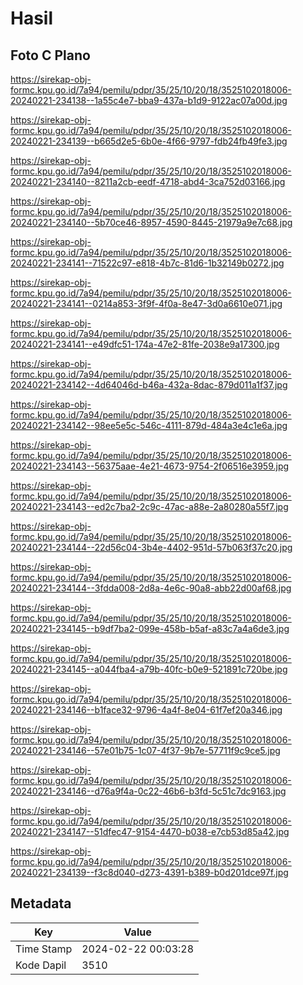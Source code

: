 # Hasil

## Foto C Plano

https://sirekap-obj-formc.kpu.go.id/7a94/pemilu/pdpr/35/25/10/20/18/3525102018006-20240221-234138--1a55c4e7-bba9-437a-b1d9-9122ac07a00d.jpg

https://sirekap-obj-formc.kpu.go.id/7a94/pemilu/pdpr/35/25/10/20/18/3525102018006-20240221-234139--b665d2e5-6b0e-4f66-9797-fdb24fb49fe3.jpg

https://sirekap-obj-formc.kpu.go.id/7a94/pemilu/pdpr/35/25/10/20/18/3525102018006-20240221-234140--8211a2cb-eedf-4718-abd4-3ca752d03166.jpg

https://sirekap-obj-formc.kpu.go.id/7a94/pemilu/pdpr/35/25/10/20/18/3525102018006-20240221-234140--5b70ce46-8957-4590-8445-21979a9e7c68.jpg

https://sirekap-obj-formc.kpu.go.id/7a94/pemilu/pdpr/35/25/10/20/18/3525102018006-20240221-234141--71522c97-e818-4b7c-81d6-1b32149b0272.jpg

https://sirekap-obj-formc.kpu.go.id/7a94/pemilu/pdpr/35/25/10/20/18/3525102018006-20240221-234141--0214a853-3f9f-4f0a-8e47-3d0a6610e071.jpg

https://sirekap-obj-formc.kpu.go.id/7a94/pemilu/pdpr/35/25/10/20/18/3525102018006-20240221-234141--e49dfc51-174a-47e2-81fe-2038e9a17300.jpg

https://sirekap-obj-formc.kpu.go.id/7a94/pemilu/pdpr/35/25/10/20/18/3525102018006-20240221-234142--4d64046d-b46a-432a-8dac-879d011a1f37.jpg

https://sirekap-obj-formc.kpu.go.id/7a94/pemilu/pdpr/35/25/10/20/18/3525102018006-20240221-234142--98ee5e5c-546c-4111-879d-484a3e4c1e6a.jpg

https://sirekap-obj-formc.kpu.go.id/7a94/pemilu/pdpr/35/25/10/20/18/3525102018006-20240221-234143--56375aae-4e21-4673-9754-2f06516e3959.jpg

https://sirekap-obj-formc.kpu.go.id/7a94/pemilu/pdpr/35/25/10/20/18/3525102018006-20240221-234143--ed2c7ba2-2c9c-47ac-a88e-2a80280a55f7.jpg

https://sirekap-obj-formc.kpu.go.id/7a94/pemilu/pdpr/35/25/10/20/18/3525102018006-20240221-234144--22d56c04-3b4e-4402-951d-57b063f37c20.jpg

https://sirekap-obj-formc.kpu.go.id/7a94/pemilu/pdpr/35/25/10/20/18/3525102018006-20240221-234144--3fdda008-2d8a-4e6c-90a8-abb22d00af68.jpg

https://sirekap-obj-formc.kpu.go.id/7a94/pemilu/pdpr/35/25/10/20/18/3525102018006-20240221-234145--b9df7ba2-099e-458b-b5af-a83c7a4a6de3.jpg

https://sirekap-obj-formc.kpu.go.id/7a94/pemilu/pdpr/35/25/10/20/18/3525102018006-20240221-234145--a044fba4-a79b-40fc-b0e9-521891c720be.jpg

https://sirekap-obj-formc.kpu.go.id/7a94/pemilu/pdpr/35/25/10/20/18/3525102018006-20240221-234146--b1face32-9796-4a4f-8e04-61f7ef20a346.jpg

https://sirekap-obj-formc.kpu.go.id/7a94/pemilu/pdpr/35/25/10/20/18/3525102018006-20240221-234146--57e01b75-1c07-4f37-9b7e-57711f9c9ce5.jpg

https://sirekap-obj-formc.kpu.go.id/7a94/pemilu/pdpr/35/25/10/20/18/3525102018006-20240221-234146--d76a9f4a-0c22-46b6-b3fd-5c51c7dc9163.jpg

https://sirekap-obj-formc.kpu.go.id/7a94/pemilu/pdpr/35/25/10/20/18/3525102018006-20240221-234147--51dfec47-9154-4470-b038-e7cb53d85a42.jpg

https://sirekap-obj-formc.kpu.go.id/7a94/pemilu/pdpr/35/25/10/20/18/3525102018006-20240221-234139--f3c8d040-d273-4391-b389-b0d201dce97f.jpg


## Metadata

| Key        | Value               |
| ---------- | ------------------- |
| Time Stamp | 2024-02-22 00:03:28 |
| Kode Dapil | 3510                |



